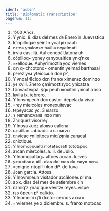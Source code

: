```yaml
---
ident: 'aubin'
title: 'Diplomatic Transcription'
pagenum: 113
---
```

1.    1568 Años.
2.    Y ynic. 8. dias del mes de Enero in Juevestica
3.    Iqʹnpilloque yeintin ycal pixcauh
4.    catca ynalonso tavilla noyelmatl
5.    invia castillã. Auhcenepã tlatonatuh
6.    cõpilloq~ yqney ҫanyoualtica yn qʹnxe
7.    =xelloque. Auhynimoztla yoc viernes
8.    qʹn q~chcotonq~ omentin yelmatl barthasal
9.    perez yvã yteiccauh don pº,
10. Y ynoa[4]ҫico don franꝏ ximenez domingo
11. ye xviiİ. Znero ҫanimoztlayoc ynicatza
12. tzinvacteopã. ỹqc peuh moxitini ynical alõso
13. lavila ix. febrero.
14. Y Ionvmpeuh don caston depelalda visor
15. =rey miercoles monexuitevac
16. tepeyacac yc. 3 marzo.
17. Y Nimanicvalla indõ mĩn
18. Znriquez visorrey.
19. Y Inoya Juez alonso callena
20. castillan sabbado. xx. marzo
21. qnvicac ynilpitoca miqʹzqnia ҫanacal
22. qnixtique.
23. Y Inomopeualti motatacaatl tototepec
24. axcan miercoles. a. iİ. de Julio.
25. Y Inomopatlaq~ attoes axcan Jueves
26. yeteotlac a xiiİ. dias del mes de mayo con=
27. =cniqne intopilli don diº. de tuval
28. Joan garcia. Attoes.
29. Y Inovmpeuh visitador axcãlones pʹ ma.
30. a xx. dias del mes de setiembre qʹn
31. namiqʹz ynaqʹque vevitze reyes. vispe
32. ras õpeuh pº calixto.
33. Y Inomomi qʹli doctor ceynos axca=
34. =nviernes ye x.diciembre. s. franꝏ motocac
